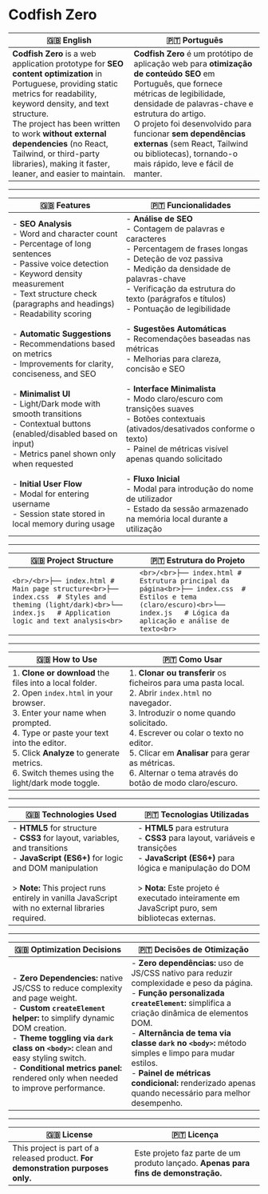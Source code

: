 # Codfish Zero

| 🇬🇧 **English** | 🇵🇹 **Português** |
| --- | --- |
| **Codfish Zero** is a web application prototype for **SEO content optimization** in Portuguese, providing static metrics for readability, keyword density, and text structure.<br>The project has been written to work **without external dependencies** (no React, Tailwind, or third-party libraries), making it faster, leaner, and easier to maintain. | **Codfish Zero** é um protótipo de aplicação web para **otimização de conteúdo SEO** em Português, que fornece métricas de legibilidade, densidade de palavras-chave e estrutura do artigo.<br>O projeto foi desenvolvido para funcionar **sem dependências externas** (sem React, Tailwind ou bibliotecas), tornando-o mais rápido, leve e fácil de manter. |

---

| 🇬🇧 **Features** | 🇵🇹 **Funcionalidades** |
| --- | --- |
| - **SEO Analysis**<br>  - Word and character count<br>  - Percentage of long sentences<br>  - Passive voice detection<br>  - Keyword density measurement<br>  - Text structure check (paragraphs and headings)<br>  - Readability scoring<br><br>- **Automatic Suggestions**<br>  - Recommendations based on metrics<br>  - Improvements for clarity, conciseness, and SEO<br><br>- **Minimalist UI**<br>  - Light/Dark mode with smooth transitions<br>  - Contextual buttons (enabled/disabled based on input)<br>  - Metrics panel shown only when requested<br><br>- **Initial User Flow**<br>  - Modal for entering username<br>  - Session state stored in local memory during usage | - **Análise de SEO**<br>  - Contagem de palavras e caracteres<br>  - Percentagem de frases longas<br>  - Deteção de voz passiva<br>  - Medição da densidade de palavras-chave<br>  - Verificação da estrutura do texto (parágrafos e títulos)<br>  - Pontuação de legibilidade<br><br>- **Sugestões Automáticas**<br>  - Recomendações baseadas nas métricas<br>  - Melhorias para clareza, concisão e SEO<br><br>- **Interface Minimalista**<br>  - Modo claro/escuro com transições suaves<br>  - Botões contextuais (ativados/desativados conforme o texto)<br>  - Painel de métricas visível apenas quando solicitado<br><br>- **Fluxo Inicial**<br>  - Modal para introdução do nome de utilizador<br>  - Estado da sessão armazenado na memória local durante a utilização |

---

| 🇬🇧 **Project Structure** | 🇵🇹 **Estrutura do Projeto** |
| --- | --- |
| ```<br>/<br>├── index.html # Main page structure<br>├── index.css  # Styles and theming (light/dark)<br>└── index.js   # Application logic and text analysis<br>``` | ```<br>/<br>├── index.html # Estrutura principal da página<br>├── index.css  # Estilos e tema (claro/escuro)<br>└── index.js   # Lógica da aplicação e análise de texto<br>``` |

---

| 🇬🇧 **How to Use** | 🇵🇹 **Como Usar** |
| --- | --- |
| 1. **Clone or download** the files into a local folder.<br>2. Open `index.html` in your browser.<br>3. Enter your name when prompted.<br>4. Type or paste your text into the editor.<br>5. Click **Analyze** to generate metrics.<br>6. Switch themes using the light/dark mode toggle. | 1. **Clonar ou transferir** os ficheiros para uma pasta local.<br>2. Abrir `index.html` no navegador.<br>3. Introduzir o nome quando solicitado.<br>4. Escrever ou colar o texto no editor.<br>5. Clicar em **Analisar** para gerar as métricas.<br>6. Alternar o tema através do botão de modo claro/escuro. |

---

| 🇬🇧 **Technologies Used** | 🇵🇹 **Tecnologias Utilizadas** |
| --- | --- |
| - **HTML5** for structure<br>- **CSS3** for layout, variables, and transitions<br>- **JavaScript (ES6+)** for logic and DOM manipulation<br><br> > **Note:** This project runs entirely in vanilla JavaScript with no external libraries required. | - **HTML5** para estrutura<br>- **CSS3** para layout, variáveis e transições<br>- **JavaScript (ES6+)** para lógica e manipulação do DOM<br><br> > **Nota:** Este projeto é executado inteiramente em JavaScript puro, sem bibliotecas externas. |

---

| 🇬🇧 **Optimization Decisions** | 🇵🇹 **Decisões de Otimização** |
| --- | --- |
| - **Zero Dependencies:** native JS/CSS to reduce complexity and page weight.<br>- **Custom `createElement` helper:** to simplify dynamic DOM creation.<br>- **Theme toggling via `dark` class on `<body>`:** clean and easy styling switch.<br>- **Conditional metrics panel:** rendered only when needed to improve performance. | - **Zero dependências:** uso de JS/CSS nativo para reduzir complexidade e peso da página.<br>- **Função personalizada `createElement`:** simplifica a criação dinâmica de elementos DOM.<br>- **Alternância de tema via classe `dark` no `<body>`:** método simples e limpo para mudar estilos.<br>- **Painel de métricas condicional:** renderizado apenas quando necessário para melhor desempenho. |

---

| 🇬🇧 **License** | 🇵🇹 **Licença** |
| --- | --- |
| This project is part of a released product. **For demonstration purposes only.** | Este projeto faz parte de um produto lançado. **Apenas para fins de demonstração.** |
